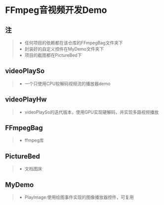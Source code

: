 # FFmpeg音视频开发Demo

## 注

> - 任何项目的依赖都在该仓库的FFmpegBag文件夹下
> - 封装好的自定义控件在MyDemo文件夹下
> - 项目的截图都在PictureBed下

## videoPlaySo

> - 一个只使用CPU软解码视频流的播放器demo

## videoPlayHw

> -  videoPlaySo的迭代版本，使用GPU实现硬解码，并实现多路视频播放

## FFmpegBag

> - ffmpeg库

## PictureBed

> - 文档图床

## MyDemo

> - PlayImage:使用绘图事件实现的图像播放器控件，可复用